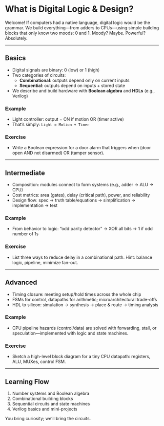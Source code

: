 # What is Digital Logic & Design?

Welcome! If computers had a native language, digital logic would be the grammar. We build everything—from adders to CPUs—using simple building blocks that only know two moods: 0 and 1. Moody? Maybe. Powerful? Absolutely.

---

## Basics

- Digital signals are binary: 0 (low) or 1 (high)
- Two categories of circuits:
  - **Combinational**: outputs depend only on current inputs
  - **Sequential**: outputs depend on inputs + stored state
- We describe and build hardware with **Boolean algebra** and **HDLs** (e.g., Verilog)

### Example
- Light controller: output = ON if motion OR (timer active)
- That’s simply: `Light = Motion + Timer`

### Exercise
- Write a Boolean expression for a door alarm that triggers when (door open AND not disarmed) OR (tamper sensor).

---

## Intermediate

- Composition: modules connect to form systems (e.g., adder → ALU → CPU)
- Cost metrics: area (gates), delay (critical path), power, and reliability
- Design flow: spec → truth table/equations → simplification → implementation → test

### Example
- From behavior to logic: “odd parity detector” → XOR all bits → 1 if odd number of 1s

### Exercise
- List three ways to reduce delay in a combinational path. Hint: balance logic, pipeline, minimize fan-out.

---

## Advanced

- Timing closure: meeting setup/hold times across the whole chip
- FSMs for control, datapaths for arithmetic; microarchitectural trade-offs
- HDL to silicon: simulation → synthesis → place & route → timing analysis

### Example
- CPU pipeline hazards (control/data) are solved with forwarding, stall, or speculation—implemented with logic and state machines.

### Exercise
- Sketch a high-level block diagram for a tiny CPU datapath: registers, ALU, MUXes, control FSM.

---

## Learning Flow

1. Number systems and Boolean algebra
2. Combinational building blocks
3. Sequential circuits and state machines
4. Verilog basics and mini-projects

You bring curiosity; we’ll bring the circuits.
